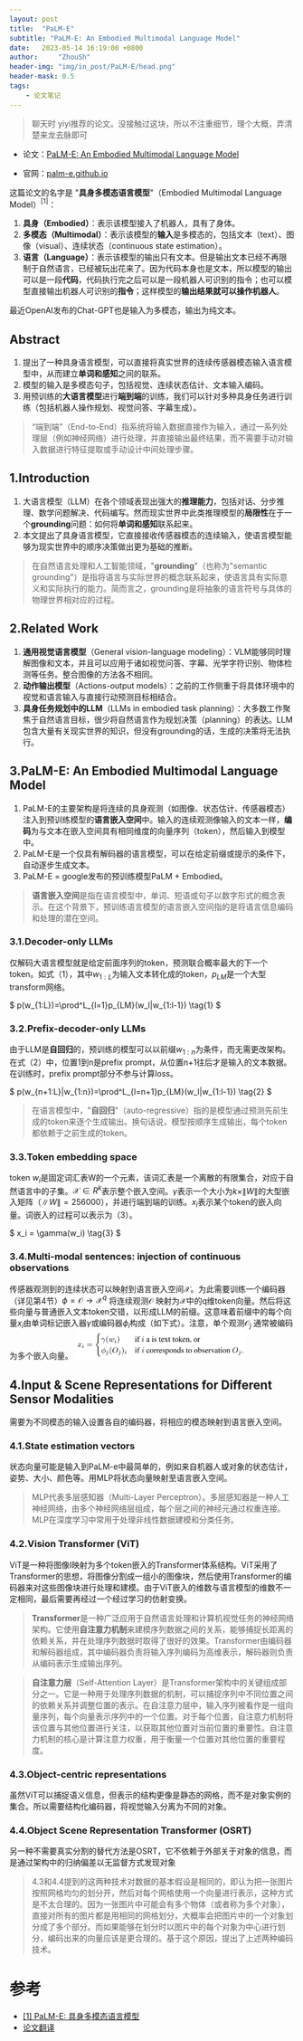 ```yaml
---
layout: post
title:  "PaLM-E"
subtitle: "PaLM-E: An Embodied Multimodal Language Model"
date:   2023-05-14 16:19:00 +0800
author:     "ZhouSh"
header-img: "img/in_post/PaLM-E/head.png"
header-mask: 0.5
tags:
    - 论文笔记
---
```


> 聊天时 yiyi推荐的论文。没接触过这块，所以不注重细节，理个大概，弄清楚来龙去脉即可

- 论文：[PaLM-E: An Embodied Multimodal Language Model](https://arxiv.org/pdf/2303.03378.pdf)

- 官网：[palm-e.github.io](https://palm-e.github.io/)

这篇论文的名字是 "**具身多模态语言模型**"（Embodied Multimodal Language Model）$^{[1]}$：

1. **具身（Embodied）**：表示该模型接入了机器人，具有了身体。
2. **多模态（Multimodal）**：表示该模型的**输入**是多模态的，包括文本（text）、图像（visual）、连续状态（continuous state estimation）。
3. **语言（Language）**：表示该模型的输出只有文本。但是输出文本已经不再限制于自然语言，已经被玩出花来了。因为代码本身也是文本，所以模型的输出可以是一段**代码**，代码执行完之后可以是一段机器人可识别的指令；也可以模型直接输出机器人可识别的**指令**；这样模型的**输出结果就可以操作机器人**。

最近OpenAI发布的Chat-GPT也是输入为多模态，输出为纯文本。
## Abstract
1. 提出了一种具身语言模型，可以直接将真实世界的连续传感器模态输入语言模型中，从而建立**单词和感知**之间的联系。
2. 模型的输入是多模态句子，包括视觉、连续状态估计、文本输入编码。
3. 用预训练的**大语言模型**进行**端到端**的训练，我们可以针对多种具身任务进行训练（包括机器人操作规划、视觉问答、字幕生成）。

> “端到端”（End-to-End）指系统将输入数据直接作为输入，通过一系列处理层（例如神经网络）进行处理，并直接输出最终结果，而不需要手动对输入数据进行特征提取或手动设计中间处理步骤。

## 1.Introduction
1. 大语言模型（LLM）在各个领域表现出强大的**推理能力**，包括对话、分步推理、数学问题解决、代码编写。然而现实世界中此类推理模型的**局限性**在于一个**grounding**问题：如何将**单词和感知**联系起来。
2. 本文提出了具身语言模型，它直接接收传感器模态的连续输入，使语言模型能够为现实世界中的顺序决策做出更为基础的推断。

> 在自然语言处理和人工智能领域，"**grounding**"（也称为"semantic grounding"）是指将语言与实际世界的概念联系起来，使语言具有实际意义和实际执行的能力。简而言之，grounding是将抽象的语言符号与具体的物理世界相对应的过程。

## 2.Related Work

1. **通用视觉语言模型**（General vision-language modeling）：VLM能够同时理解图像和文本，并且可以应用于诸如视觉问答、字幕、光学字符识别、物体检测等任务。整合图像的方法各不相同。
2. **动作输出模型**（Actions-output models）：之前的工作侧重于将具体环境中的视觉和语言输入与直接行动预测目标相结合。
3. **具身任务规划中的LLM**（LLMs in embodied task planning）：大多数工作聚焦于自然语言目标，很少将自然语言作为规划决策（planning）的表达。LLM包含大量有关现实世界的知识，但没有grounding的话，生成的决策将无法执行。

## 3.PaLM-E: An Embodied Multimodal Language Model

1. PaLM-E的主要架构是将连续的具身观测（如图像、状态估计、传感器模态）注入到预训练模型的**语言嵌入空间**中。输入的连续观测像输入的文本一样，**编码**为与文本在嵌入空间具有相同维度的向量序列（token），然后输入到模型中。
2. PaLM-E是一个仅具有解码器的语言模型，可以在给定前缀或提示的条件下，自动逐步生成文本。
3. PaLM-E = google发布的预训练模型PaLM + Embodied。

> **语言嵌入空间**是指在语言模型中，单词、短语或句子以数字形式的概念表示。在这个背景下，预训练语言模型的语言嵌入空间指的是将语言信息编码和处理的潜在空间。

### 3.1.Decoder-only LLMs

仅解码大语言模型就是给定前面序列的token，预测联合概率最大的下一个token。如式（1），其中$w_{1:L}$为输入文本转化成的token，$p_{LM}$是一个大型transform网络。

$
p(w_{1:L})=\prod^L_{l=1}p_{LM}(w_l|w_{1:l-1})
\tag{1}
$

### 3.2.Prefix-decoder-only LLMs

由于LLM是**自回归**的，预训练的模型可以以前缀$w_{1:n}$为条件，而无需更改架构。在式（2）中，位置1到n是prefix prompt，从位置n+1往后才是输入的文本数据。在训练时，prefix prompt部分不参与计算loss。

$
p(w_{n+1:L}|w_{1:n})=\prod^L_{l=n+1}p_{LM}(w_l|w_{1:l-1})
\tag{2}
$

> 在语言模型中，"**自回归**"（auto-regressive）指的是模型通过预测先前生成的token来逐个生成输出。换句话说，模型按顺序生成输出，每个token都依赖于之前生成的token。

### 3.3.Token embedding space

token $w_i$是固定词汇表W的一个元素，该词汇表是一个离散的有限集合，对应于自然语言中的子集。$\mathcal{X} \in R^k$表示整个嵌入空间。$\gamma$表示一个大小为$k\times \|W\|$的大型嵌入矩阵（$\|W\|=256000$），并进行端到端的训练。$x_i$表示某个token的嵌入向量。词嵌入的过程可以表示为（3）。

$
x_i = \gamma(w_i)
\tag{3}
$

### 3.4.Multi-modal sentences: injection of continuous observations

传感器观测到的连续状态可以映射到语言嵌入空间$\mathcal{X}$。为此需要训练一个编码器（详见第4节）$\phi=\mathcal{O}\rightarrow\mathcal{X}^q$ 将连续观测$\mathcal{O}$ 映射为$\mathcal{X}$中的q维token向量。然后将这些向量与普通嵌入文本token交错，以形成LLM的前缀。这意味着前缀中的每个向量$x_i$由单词标记嵌入器$\gamma$或编码器$\phi_i$构成（如下式）。注意，单个观测$\mathcal{O}_j$ 通常被编码为多个嵌入向量。
<img src="/img/in_post/PaLM-E/1.png" width="60%">

## 4.Input & Scene Representations for Different Sensor Modalities

需要为不同模态的输入设置各自的编码器，将相应的模态映射到语言嵌入空间。

### 4.1.State estimation vectors

状态向量可能是输入到PaLM-e中最简单的，例如来自机器人或对象的状态估计，姿势、大小、颜色等。用MLP将状态向量映射至语言嵌入空间。

> MLP代表多层感知器（Multi-Layer Perceptron）。多层感知器是一种人工神经网络，由多个神经网络层组成，每个层之间的神经元通过权重连接。MLP在深度学习中常用于处理非线性数据建模和分类任务。

### 4.2.Vision Transformer (ViT)

ViT是一种将图像I映射为多个token嵌入的Transformer体系结构。ViT采用了Transformer的思想，将图像分割成一组小的图像块，然后使用Transformer的编码器来对这些图像块进行处理和建模。由于ViT嵌入的维数与语言模型的维数不一定相同，最后需要再经过一个经过学习的仿射变换。

> **Transformer**是一种广泛应用于自然语言处理和计算机视觉任务的神经网络架构。它使用**自注意力机制**来建模序列数据之间的关系，能够捕捉长距离的依赖关系，并在处理序列数据时取得了很好的效果。Transformer由编码器和解码器组成，其中编码器负责将输入序列编码为高维表示，解码器则负责从编码表示生成输出序列。

> **自注意力层**（Self-Attention Layer）是Transformer架构中的关键组成部分之一。它是一种用于处理序列数据的机制，可以捕捉序列中不同位置之间的依赖关系并调整位置的表示。在自注意力层中，输入序列被看作是一组向量序列，每个向量表示序列中的一个位置。对于每个位置，自注意力机制将该位置与其他位置进行关注，以获取其他位置对当前位置的重要性。自注意力机制的核心是计算注意力权重，用于衡量一个位置对其他位置的重要程度。

### 4.3.Object-centric representations

虽然ViT可以捕捉语义信息，但表示的结构更像是静态的网格，而不是对象实例的集合。所以需要结构化编码器，将视觉输入分离为不同的对象。

### 4.4.Object Scene Representation Transformer (OSRT)

另一种不需要真实分割的替代方法是OSRT，它不依赖于外部关于对象的信息，而是通过架构中的归纳偏差以无监督方式发现对象

> 4.3和4.4提到的这两种技术对数据的基本假设是相同的，即认为把一张图片按照网格均匀的划分开，然后对每个网格使用一个向量进行表示，这种方式是不太合理的。因为一张图片中可能会有多个物体（或者称为多个对象），直接对所有的图片都是用相同的网格划分，大概率会把图片中的一个对象划分成了多个部分。而如果能够在划分时以图片中的每个对象为中心进行划分，编码出来的向量应该是更合理的。基于这个原因，提出了上述两种编码技术。

# 参考
- [[1] PaLM-E: 具身多模态语言模型](https://zhuanlan.zhihu.com/p/615879292)
- [论文翻译](https://zhuanlan.zhihu.com/p/613316732)